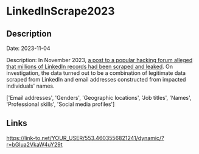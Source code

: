 # LinkedInScrape2023

## Description

Date: 2023-11-04

Description:
In November 2023, <a href="https://troyhunt.com/hackers-scrapers-fakers-whats-really-inside-the-latest-linkedin-dataset" target="_blank" rel="noopener">a post to a popular hacking forum alleged that millions of LinkedIn records had been scraped and leaked</a>. On investigation, the data turned out to be a combination of legitimate data scraped from LinkedIn and email addresses constructed from impacted individuals' names.


['Email addresses', 'Genders', 'Geographic locations', 'Job titles', 'Names', 'Professional skills', 'Social media profiles']

## Links

https://link-to.net/YOUR_USER/553.4603556821241/dynamic/?r=bGlua2VkaW4uY29t